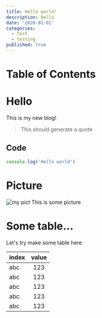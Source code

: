 ```yaml
---
title: Hello world!
description: Hello
date: '2020-01-01'
categories:
  - test
  - testing
published: true
---
```


# Table of Contents

# Hello
This is my new blog!

> This should generate a quote

## Code

```ts
console.log('Hello world')
```

# Picture

![my pict](/img/b&w.png)
This is some picture

# Some table...

Let's try make some table here

| index | value |
| ----- | :---: |
| abc | 123 |
| abc | 123 |
| abc | 123 |
| abc | 123 |
| abc | 123 |
